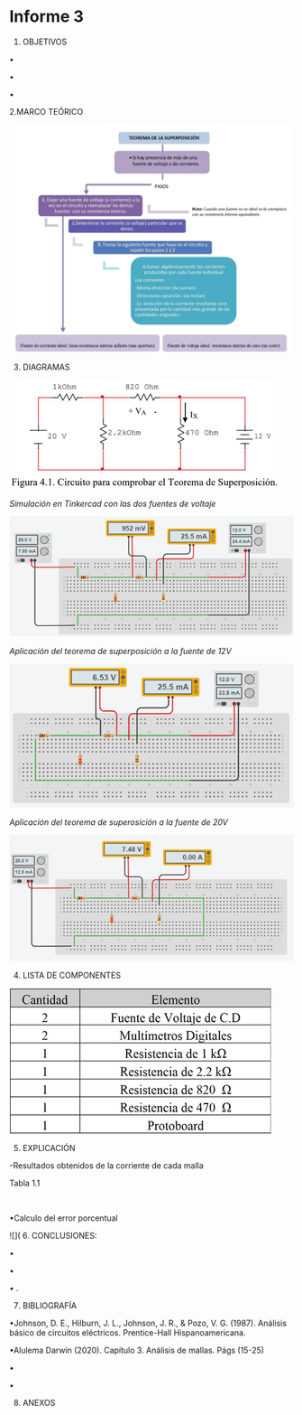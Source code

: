 # Informe 3
1. OBJETIVOS 

• 

• 

• 



2.MARCO TEÓRICO




![](img/marco%20teórico.jpg)


3. DIAGRAMAS

![](img/diagrama%201.png)

*Simulación en Tinkercad con las dos fuentes de voltaje*

![](img/diagrama%202.png)

*Aplicación del teorema de superposición a la fuente de 12V* 

![](img/diagrama%203.png)

*Aplicación del teorema de superosición a la fuente de 20V* 

![](img/diagrama%204.png)

4. LISTA DE COMPONENTES

![](img/equipo%20y%20material.png)

5. EXPLICACIÓN 



-Resultados obtenidos de la corriente de cada malla

Tabla 1.1

![]()

•Calculo del error porcentual 

![](
6. CONCLUSIONES:

•

•	  

•	.


7. BIBLIOGRAFÍA

•Johnson, D. E., Hilburn, J. L., Johnson, J. R., & Pozo, V. G. (1987). Análisis básico de circuitos eléctricos. Prentice-Hall Hispanoamericana.

•Alulema Darwin (2020). Capítulo 3. Análisis de mallas. Págs (15-25) 

•

•


8. ANEXOS
 
![]()
